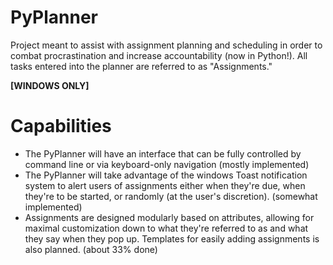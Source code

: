 # PyPlanner
Project meant to assist with assignment planning and scheduling in order to combat procrastination and increase accountability (now in Python!).
All tasks entered into the planner are referred to as "Assignments."

**[WINDOWS ONLY]**

# Capabilities
- The PyPlanner will have an interface that can be fully controlled by command line or via keyboard-only navigation (mostly implemented)
- The PyPlanner will take advantage of the windows Toast notification system to alert users of assignments either when they're due, when they're to be started, or randomly (at the user's discretion). (somewhat implemented)
- Assignments are designed modularly based on attributes, allowing for maximal customization down to what they're referred to as and what they say when they pop up. Templates for easily adding assignments is also planned. (about 33% done)

